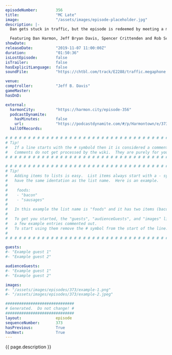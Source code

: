 ```yaml
---
episodeNumber:        356
title:                "MC Late"
image:                "/assets/images/episode-placeholder.jpg"
description: |-
  Dan gets stuck in traffic, but the episode is redeemed by meeting a multi-talented audience member UMNIA and her singer/doctor mom! Improv, jazz and rap meet on this week's Harmontown!

  Featuring Dan Harmon, Jeff Bryan Davis, Spencer Crittenden and Rob Schrab.
showDate:             
releaseDate:          "2019-11-07 11:00:00Z"
duration:             "01:50:36"
isLostEpisode:        false
isTrailer:            false
hasExplicitLanguage:  false
soundFile:            "https://chtbl.com/track/E2288/traffic.megaphone.fm/STA6562101165.mp3?updated=1596572154"

venue:                
comptroller:          "Jeff B. Davis"
gameMaster:           
hasDnD:               

external:
  harmonCity:         "https://harmon.city/episode-356"
  podcastDynamite:
    hasMinutes:       false
    url:              "https://podcastdynamite.com/#/p/Harmontown/e/373/356"
  hallOfRecords:      

# # # # # # # # # # # # # # # # # # # # # # # # # # # # # # # # # # # # # # # # # # # # #
# Tip!
#   If a line starts with the # symbold then it is considered a comment.
#   Comments do not get processed by the wiki.  They are purely for your information.
# # # # # # # # # # # # # # # # # # # # # # # # # # # # # # # # # # # # # # # # # # # # #

# # # # # # # # # # # # # # # # # # # # # # # # # # # # # # # # # # # # # # # # # # # # #
# Tip!
#   Adding items to lists is easy.  List items always start with a - symbol and have
#   have the same identation as the list name.  Here is an example.
#
#    foods:
#    - "bacon"
#    - "sausages"
#
#   In this example the list name is "foods" and it has two items (bacon, and sausages).
#
#   To get you started, the "guests", "audienceGuests", and "images" lists below have
#   a few example entries commented out.
#   To start using them remove the # symbol from the start of the line.
#
# # # # # # # # # # # # # # # # # # # # # # # # # # # # # # # # # # # # # # # # # # # # #

guests:
#- "Example guest 1"
#- "Example guest 2"

audienceGuests:
#- "Example guest 1"
#- "Example guest 2"

images:
#- "/assets/images/episodes/373/example-1.png"
#- "/assets/images/episodes/373/example-2.jpeg"

##############################
# Generated.  Do not change! #
##############################
layout:               episode
sequenceNumber:       373
hasPrevious:          True
hasNext:              True
---
```


<!-- The episode description will be rendered here -->
{{ page.description }}

<!-- Add your content BELOW here -->
<!-- vvvvvvvvvvvvvvvvvvvvvvvvvvv -->




<!-- ^^^^^^^^^^^^^^^^^^^^^^^^^^^ -->
<!-- Add your content ABOVE here -->

<!-- The episode gallery will be rendered here -->